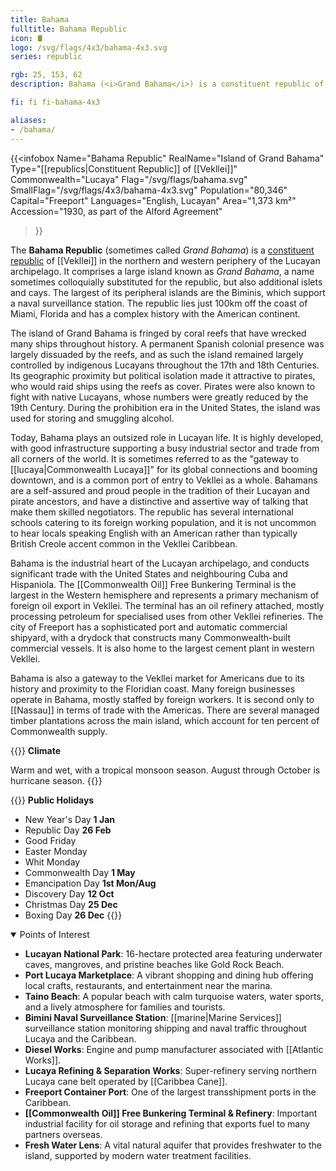 ```yaml
---
title: Bahama
fulltitle: Bahama Republic
icon: 🛢️
logo: /svg/flags/4x3/bahama-4x3.svg
series: republic

rgb: 25, 153, 62
description: Bahama (<i>Grand Bahama</i>) is a constituent republic of Vekllei located in the Lucayan Archipelago.

fi: fi fi-bahama-4x3

aliases:
- /bahama/
---
```

{{<infobox
	 Name="Bahama Republic"
	 RealName="Island of Grand Bahama"
	 Type="[[republics|Constituent Republic]] of [[Vekllei]]"
	 Commonwealth="Lucaya"
	 Flag="/svg/flags/bahama.svg"
	 SmallFlag="/svg/flags/4x3/bahama-4x3.svg"
	 Population="80,346"
	 Capital="Freeport"
	 Languages="English, Lucayan"
	 Area="1,373 km²"
	 Accession="1930, as part of the Alford Agreement"
 >}}

The <span class="fi fi-bahama-4x3"></span> **Bahama Republic** (sometimes called *Grand Bahama*) is a [constituent republic](/republics/) of [[Vekllei]] in the northern and western periphery of the Lucayan archipelago. It comprises a large island known as *Grand Bahama*, a name sometimes colloquially substituted for the republic, but also additional islets and cays. The largest of its peripheral islands are the Biminis, which support a naval surveillance station. The republic lies just 100km off the coast of Miami, Florida and has a complex history with the American continent.

The island of Grand Bahama is fringed by coral reefs that have wrecked many ships throughout history. A permanent Spanish colonial presence was largely dissuaded by the reefs, and as such the island remained largely controlled by indigenous Lucayans throughout the 17th and 18th Centuries. Its geographic proximity but political isolation made it attractive to pirates, who would raid ships using the reefs as cover. Pirates were also known to fight with native Lucayans, whose numbers were greatly reduced by the 19th Century. During the prohibition era in the United States, the island was used for storing and smuggling alcohol.

Today, Bahama plays an outsized role in Lucayan life. It is highly developed, with good infrastructure supporting a busy industrial sector and trade from all corners of the world. It is sometimes referred to as the "gateway to [[lucaya|Commonwealth Lucaya]]" for its global connections and booming downtown, and is a common port of entry to Vekllei as a whole. Bahamans are a self-assured and proud people in the tradition of their Lucayan and pirate ancestors, and have a distinctive and assertive way of talking that make them skilled negotiators. The republic has several international schools catering to its foreign working population, and it is not uncommon to hear locals speaking English with an American rather than typically British Creole accent common in the Vekllei Caribbean.

Bahama is the industrial heart of the Lucayan archipelago, and conducts significant trade with the United States and neighbouring Cuba and Hispaniola. The [[Commonwealth Oil]] Free Bunkering Terminal is the largest in the Western hemisphere and represents a primary mechanism of foreign oil export in Vekllei. The terminal has an oil refinery attached, mostly processing petroleum for specialised uses from other Vekllei refineries. The city of Freeport has a sophisticated port and automatic commercial shipyard, with a drydock that constructs many Commonwealth-built commercial vessels. It is also home to the largest cement plant in western Vekllei.

Bahama is also a gateway to the Vekllei market for Americans due to its history and proximity to the Floridian coast. Many foreign businesses operate in Bahama, mostly staffed by foreign workers. It is second only to [[Nassau]] in terms of trade with the Americas. There are several managed timber plantations across the main island, which account for ten percent of Commonwealth supply.

{{<note table>}}
**Climate**

Warm and wet, with a tropical monsoon season. August through October is hurricane season.
{{</note>}}

{{<note table>}}
**Public Holidays**

* New Year's Day **1 Jan**
* Republic Day **26 Feb**
* Good Friday
* Easter Monday
* Whit Monday
* Commonwealth Day **1 May**
* Emancipation Day **1st Mon/Aug**
* Discovery Day **12 Oct**
* Christmas Day **25 Dec**
* Boxing Day **26 Dec**
{{</note>}}

<details open>
  <summary>Points of Interest</summary>

  - **Lucayan National Park**: 16-hectare protected area featuring underwater caves, mangroves, and pristine beaches like Gold Rock Beach.
  - **Port Lucaya Marketplace**: A vibrant shopping and dining hub offering local crafts, restaurants, and entertainment near the marina.
  - **Taino Beach**: A popular beach with calm turquoise waters, water sports, and a lively atmosphere for families and tourists.
  - **Bimini Naval Surveillance Station**: [[marine|Marine Services]] surveillance station monitoring shipping and naval traffic throughout Lucaya and the Caribbean.
  - **Diesel Works**: Engine and pump manufacturer associated with [[Atlantic Works]].
  - **Lucaya Refining & Separation Works**: Super-refinery serving northern Lucaya cane belt operated by [[Caribbea Cane]].  
  - **Freeport Container Port**: One of the largest transshipment ports in the Caribbean.
  - **[[Commonwealth Oil]] Free Bunkering Terminal & Refinery**: Important industrial facility for oil storage and refining that exports fuel to many partners overseas.
  - **Fresh Water Lens**: A vital natural aquifer that provides freshwater to the island, supported by modern water treatment facilities.
</details>


